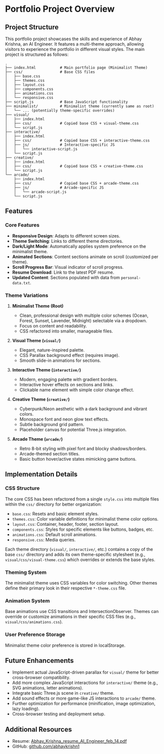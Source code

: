 # Portfolio Project Overview

## Project Structure
This portfolio project showcases the skills and experience of Abhay Krishna, an AI Engineer. It features a multi-theme approach, allowing visitors to experience the portfolio in different visual styles. The main project is structured as follows:

```
.
├── index.html           # Main portfolio page (Minimalist Theme)
├── css/                 # Base CSS files
│   ├── base.css
│   ├── themes.css
│   ├── layout.css
│   ├── components.css
│   ├── animations.css
│   └── responsive.css
├── script.js            # Base JavaScript functionality
├── minimalist/          # Minimalist theme (currently same as root)
│   └── ... (potentially theme-specific overrides)
├── visual/
│   ├── index.html
│   ├── css/             # Copied base CSS + visual-theme.css
│   └── script.js
├── interactive/
│   ├── index.html
│   ├── css/             # Copied base CSS + interactive-theme.css
│   ├── js/              # Interactive-specific JS
│   │   └── interactive-script.js
│   └── script.js
├── creative/
│   ├── index.html
│   ├── css/             # Copied base CSS + creative-theme.css
│   └── script.js
└── arcade/
    ├── index.html
    ├── css/             # Copied base CSS + arcade-theme.css
    ├── js/              # Arcade-specific JS
    │   └── arcade-script.js
    └── script.js
```

## Features

### Core Features
- **Responsive Design**: Adapts to different screen sizes.
- **Theme Switching**: Links to different theme directories.
- **Dark/Light Mode**: Automatically applies system preference on the minimalist theme.
- **Animated Sections**: Content sections animate on scroll (customized per theme).
- **Scroll Progress Bar**: Visual indicator of scroll progress.
- **Resume Download**: Link to the latest PDF resume.
- **Updated Content**: Sections populated with data from `personal-data.txt`.

### Theme Variations

1.  **Minimalist Theme (Root)**
    *   Clean, professional design with multiple color schemes (Ocean, Forest, Sunset, Lavender, Midnight) selectable via a dropdown.
    *   Focus on content and readability.
    *   CSS refactored into smaller, manageable files.

2.  **Visual Theme (`visual/`)**
    *   Elegant, nature-inspired palette.
    *   CSS Parallax background effect (requires image).
    *   Smooth slide-in animations for sections.

3.  **Interactive Theme (`interactive/`)**
    *   Modern, engaging palette with gradient borders.
    *   Interactive hover effects on sections and links.
    *   Clickable name element with simple color change effect.

4.  **Creative Theme (`creative/`)**
    *   Cyberpunk/Neon aesthetic with a dark background and vibrant colors.
    *   Monospace font and neon glow text effects.
    *   Subtle background grid pattern.
    *   Placeholder canvas for potential Three.js integration.

5.  **Arcade Theme (`arcade/`)**
    *   Retro 8-bit styling with pixel font and blocky shadows/borders.
    *   Arcade-themed section titles.
    *   Basic button hover/active states mimicking game buttons.

## Implementation Details

### CSS Structure
The core CSS has been refactored from a single `style.css` into multiple files within the `css/` directory for better organization:
- `base.css`: Resets and basic element styles.
- `themes.css`: Color variable definitions for minimalist theme color options.
- `layout.css`: Container, header, footer, section layout.
- `components.css`: Styles for specific elements like buttons, badges, etc.
- `animations.css`: Default scroll animations.
- `responsive.css`: Media queries.

Each theme directory (`visual/`, `interactive/`, etc.) contains a copy of the base `css/` directory and adds its own theme-specific stylesheet (e.g., `visual/css/visual-theme.css`) which overrides or extends the base styles.

### Theming System
The minimalist theme uses CSS variables for color switching. Other themes define their primary look in their respective `*-theme.css` file.

### Animation System
Base animations use CSS transitions and IntersectionObserver. Themes can override or customize animations in their specific CSS files (e.g., `visual/css/animations.css`).

### User Preference Storage
Minimalist theme color preference is stored in localStorage.

## Future Enhancements
- Implement actual JavaScript-driven parallax for `visual/` theme for better cross-browser compatibility.
- Add more complex JavaScript interactions for `interactive/` theme (e.g., SVG animations, letter animations).
- Integrate basic Three.js scene in `creative/` theme.
- Add sound effects or more game-like JS interactions to `arcade/` theme.
- Further optimization for performance (minification, image optimization, lazy loading).
- Cross-browser testing and deployment setup.

## Additional Resources
- Resume: [Abhay_Krishna_resume_AI_Engineer_feb_14.pdf](../Abhay_Krishna_resume_AI_Engineer_feb_14.pdf)
- GitHub: [github.com/abhaykrishn1](https://github.com/abhaykrishn1) 